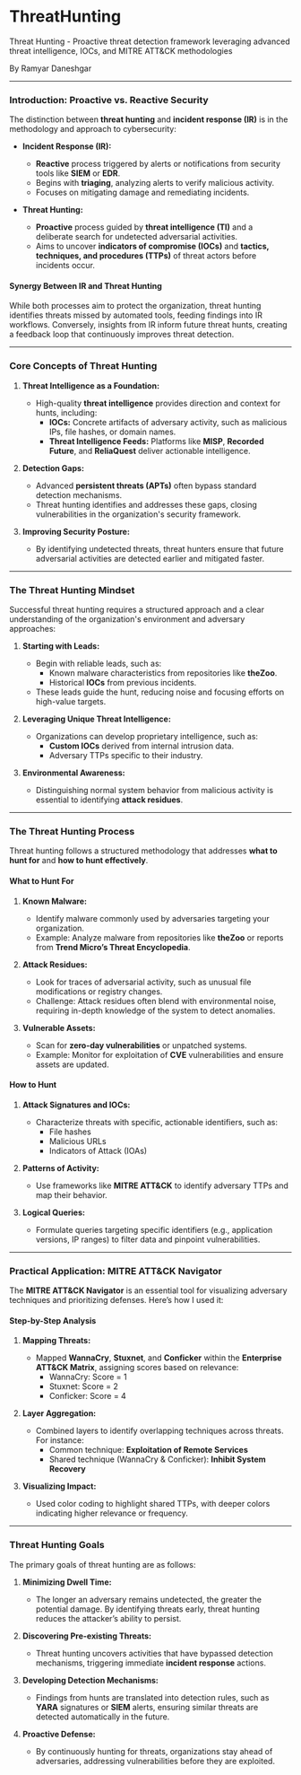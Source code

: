 # ThreatHunting
Threat Hunting - Proactive threat detection framework leveraging advanced threat intelligence, IOCs, and MITRE ATT&amp;CK methodologies

By Ramyar Daneshgar 

---

### **Introduction: Proactive vs. Reactive Security**

The distinction between **threat hunting** and **incident response (IR)** is in the methodology and approach to cybersecurity:

- **Incident Response (IR):**
  - **Reactive** process triggered by alerts or notifications from security tools like **SIEM** or **EDR**.
  - Begins with **triaging**, analyzing alerts to verify malicious activity.
  - Focuses on mitigating damage and remediating incidents.

- **Threat Hunting:**
  - **Proactive** process guided by **threat intelligence (TI)** and a deliberate search for undetected adversarial activities.
  - Aims to uncover **indicators of compromise (IOCs)** and **tactics, techniques, and procedures (TTPs)** of threat actors before incidents occur.

#### Synergy Between IR and Threat Hunting
While both processes aim to protect the organization, threat hunting identifies threats missed by automated tools, feeding findings into IR workflows. Conversely, insights from IR inform future threat hunts, creating a feedback loop that continuously improves threat detection.

---

### **Core Concepts of Threat Hunting**

1. **Threat Intelligence as a Foundation:**
   - High-quality **threat intelligence** provides direction and context for hunts, including:
     - **IOCs:** Concrete artifacts of adversary activity, such as malicious IPs, file hashes, or domain names.
     - **Threat Intelligence Feeds:** Platforms like **MISP**, **Recorded Future**, and **ReliaQuest** deliver actionable intelligence.

2. **Detection Gaps:**
   - Advanced **persistent threats (APTs)** often bypass standard detection mechanisms.
   - Threat hunting identifies and addresses these gaps, closing vulnerabilities in the organization's security framework.

3. **Improving Security Posture:**
   - By identifying undetected threats, threat hunters ensure that future adversarial activities are detected earlier and mitigated faster.

---

### **The Threat Hunting Mindset**

Successful threat hunting requires a structured approach and a clear understanding of the organization's environment and adversary approaches:

1. **Starting with Leads:**
   - Begin with reliable leads, such as:
     - Known malware characteristics from repositories like **theZoo**.
     - Historical **IOCs** from previous incidents.
   - These leads guide the hunt, reducing noise and focusing efforts on high-value targets.

2. **Leveraging Unique Threat Intelligence:**
   - Organizations can develop proprietary intelligence, such as:
     - **Custom IOCs** derived from internal intrusion data.
     - Adversary TTPs specific to their industry.

3. **Environmental Awareness:**
   - Distinguishing normal system behavior from malicious activity is essential to identifying **attack residues**.

---

### **The Threat Hunting Process**

Threat hunting follows a structured methodology that addresses **what to hunt for** and **how to hunt effectively**.

#### **What to Hunt For**
1. **Known Malware:**
   - Identify malware commonly used by adversaries targeting your organization.
   - Example: Analyze malware from repositories like **theZoo** or reports from **Trend Micro’s Threat Encyclopedia**.

2. **Attack Residues:**
   - Look for traces of adversarial activity, such as unusual file modifications or registry changes.
   - Challenge: Attack residues often blend with environmental noise, requiring in-depth knowledge of the system to detect anomalies.

3. **Vulnerable Assets:**
   - Scan for **zero-day vulnerabilities** or unpatched systems.
   - Example: Monitor for exploitation of **CVE** vulnerabilities and ensure assets are updated.

#### **How to Hunt**
1. **Attack Signatures and IOCs:**
   - Characterize threats with specific, actionable identifiers, such as:
     - File hashes
     - Malicious URLs
     - Indicators of Attack (IOAs)

2. **Patterns of Activity:**
   - Use frameworks like **MITRE ATT&CK** to identify adversary TTPs and map their behavior.

3. **Logical Queries:**
   - Formulate queries targeting specific identifiers (e.g., application versions, IP ranges) to filter data and pinpoint vulnerabilities.

---

### **Practical Application: MITRE ATT&CK Navigator**

The **MITRE ATT&CK Navigator** is an essential tool for visualizing adversary techniques and prioritizing defenses. Here’s how I used it:

#### **Step-by-Step Analysis**
1. **Mapping Threats:**
   - Mapped **WannaCry**, **Stuxnet**, and **Conficker** within the **Enterprise ATT&CK Matrix**, assigning scores based on relevance:
     - WannaCry: Score = 1
     - Stuxnet: Score = 2
     - Conficker: Score = 4

2. **Layer Aggregation:**
   - Combined layers to identify overlapping techniques across threats. For instance:
     - Common technique: **Exploitation of Remote Services**
     - Shared technique (WannaCry & Conficker): **Inhibit System Recovery**

3. **Visualizing Impact:**
   - Used color coding to highlight shared TTPs, with deeper colors indicating higher relevance or frequency.



---

### **Threat Hunting Goals**

The primary goals of threat hunting are as follows:

1. **Minimizing Dwell Time:**
   - The longer an adversary remains undetected, the greater the potential damage. By identifying threats early, threat hunting reduces the attacker’s ability to persist.

2. **Discovering Pre-existing Threats:**
   - Threat hunting uncovers activities that have bypassed detection mechanisms, triggering immediate **incident response** actions.

3. **Developing Detection Mechanisms:**
   - Findings from hunts are translated into detection rules, such as **YARA** signatures or **SIEM** alerts, ensuring similar threats are detected automatically in the future.

4. **Proactive Defense:**
   - By continuously hunting for threats, organizations stay ahead of adversaries, addressing vulnerabilities before they are exploited.
